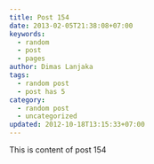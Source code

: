 ```yaml
---
title: Post 154
date: 2013-02-05T21:38:08+07:00
keywords:
  - random
  - post
  - pages
author: Dimas Lanjaka
tags:
  - random post
  - post has 5
category:
  - random post
  - uncategorized
updated: 2012-10-18T13:15:33+07:00
---
```

This is content of post 154